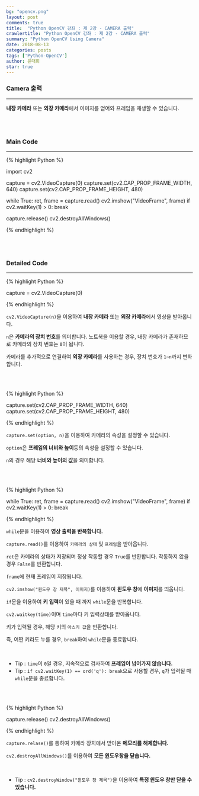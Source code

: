```yaml
---
bg: "opencv.png"
layout: post
comments: true
title:  "Python OpenCV 강좌 : 제 2강 - CAMERA 출력"
crawlertitle: "Python OpenCV 강좌 : 제 2강 - CAMERA 출력"
summary: "Python OpenCV Using Camera"
date: 2018-08-13
categories: posts
tags: ['Python-OpenCV']
author: 윤대희
star: true
---
```


### Camera 출력 ###
----------
**내장 카메라** 또는 **외장 카메라**에서 이미지를 얻어와 프레임을 재생할 수 있습니다.

<br>
<br>

### Main Code ###
----------

{% highlight Python %}

import cv2

capture = cv2.VideoCapture(0)
capture.set(cv2.CAP_PROP_FRAME_WIDTH, 640)
capture.set(cv2.CAP_PROP_FRAME_HEIGHT, 480)

while True:
    ret, frame = capture.read()
    cv2.imshow("VideoFrame", frame)
    if cv2.waitKey(1) > 0: break

capture.release()
cv2.destroyAllWindows()

{% endhighlight %}

<br>
<br>

### Detailed Code ###
----------

{% highlight Python %}

capture = cv2.VideoCapture(0)

{% endhighlight %}

`cv2.VideoCapture(n)`을 이용하여 **내장 카메라** 또는 **외장 카메라**에서 영상을 받아옵니다.

`n`은 **카메라의 장치 번호**를 의미합니다. 노트북을 이용할 경우, 내장 카메라가 존재하므로 카메라의 장치 번호는 `0`이 됩니다.

카메라를 추가적으로 연결하여 **외장 카메라**를 사용하는 경우, 장치 번호가 `1~n`까지 변화합니다.

<br>
<br>

{% highlight Python %}

capture.set(cv2.CAP_PROP_FRAME_WIDTH, 640)
capture.set(cv2.CAP_PROP_FRAME_HEIGHT, 480)

{% endhighlight %}

`capture.set(option, n)`을 이용하여 카메라의 속성을 설정할 수 있습니다.

`option`은 **프레임의 너비와 높이**등의 속성을 설정할 수 있습니다.

`n`의 경우 해당 **너비와 높이의 값**을 의미합니다.

<br>
<br>

{% highlight Python %}

while True:
    ret, frame = capture.read()
    cv2.imshow("VideoFrame", frame)
    if cv2.waitKey(1) > 0: break

{% endhighlight %}

`while`문을 이용하여 **영상 출력을 반복합니다.**

`capture.read()`를 이용하여 `카메라의 상태` 및 `프레임`을 받아옵니다.

`ret`은 카메라의 상태가 저장되며 정상 작동할 경우 `True`를 반환합니다. 작동하지 않을 경우 `False`를 반환합니다.

`frame`에 현재 프레임이 저장됩니다.

`cv2.imshow("윈도우 창 제목", 이미지)`를 이용하여 **윈도우 창**에 **이미지**를 띄웁니다.

`if`문을 이용하여 **키 입력**이 있을 때 까지 `while`문을 반복합니다.

`cv2.waitkey(time)`이며 `time`마다 키 입력상태를 받아옵니다. 

키가 입력될 경우, 해당 키의 `아스키 값`을 반환합니다.

즉, 어떤 키라도 누를 경우, `break`하여 `while`문을 종료합니다.

<br>

* Tip : `time`이 `0`일 경우, 지속적으로 검사하여 **프레임이 넘어가지 않습니다.**
* Tip : `if cv2.waitKey(1) == ord('q'): break`으로 사용할 경우, `q`가 입력될 때 `while`문을 종료합니다.

<br>
<br>

{% highlight Python %}

capture.release()
cv2.destroyAllWindows()

{% endhighlight %}

`capture.relase()`를 통하여 카메라 장치에서 받아온 **메모리를 해제합니다.**

`cv2.destroyAllWindows()`를 이용하여 **모든 윈도우창을 닫습니다.**

<br>

* Tip : `cv2.destroyWindow("윈도우 창 제목")`을 이용하여 **특정 윈도우 창만 닫을 수 있습니다.**

